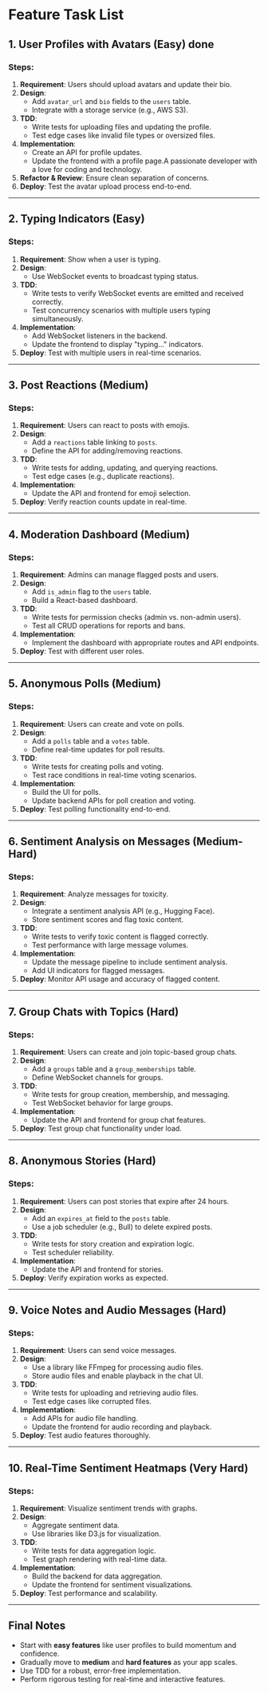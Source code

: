 # Feature Task List

## 1. User Profiles with Avatars (Easy)  done

### Steps:
1. **Requirement**: Users should upload avatars and update their bio.
2. **Design**:
   - Add `avatar_url` and `bio` fields to the `users` table.
   - Integrate with a storage service (e.g., AWS S3).
3. **TDD**:
   - Write tests for uploading files and updating the profile.
   - Test edge cases like invalid file types or oversized files.
4. **Implementation**:
   - Create an API for profile updates.
   - Update the frontend with a profile page.A passionate developer with a love for coding and technology.
5. **Refactor & Review**: Ensure clean separation of concerns.
6. **Deploy**: Test the avatar upload process end-to-end.

---

## 2. Typing Indicators (Easy)

### Steps:
1. **Requirement**: Show when a user is typing.
2. **Design**:
   - Use WebSocket events to broadcast typing status.
3. **TDD**:
   - Write tests to verify WebSocket events are emitted and received correctly.
   - Test concurrency scenarios with multiple users typing simultaneously.
4. **Implementation**:
   - Add WebSocket listeners in the backend.
   - Update the frontend to display "typing..." indicators.
5. **Deploy**: Test with multiple users in real-time scenarios.

---

## 3. Post Reactions (Medium)

### Steps:
1. **Requirement**: Users can react to posts with emojis.
2. **Design**:
   - Add a `reactions` table linking to `posts`.
   - Define the API for adding/removing reactions.
3. **TDD**:
   - Write tests for adding, updating, and querying reactions.
   - Test edge cases (e.g., duplicate reactions).
4. **Implementation**:
   - Update the API and frontend for emoji selection.
5. **Deploy**: Verify reaction counts update in real-time.

---

## 4. Moderation Dashboard (Medium)

### Steps:
1. **Requirement**: Admins can manage flagged posts and users.
2. **Design**:
   - Add `is_admin` flag to the `users` table.
   - Build a React-based dashboard.
3. **TDD**:
   - Write tests for permission checks (admin vs. non-admin users).
   - Test all CRUD operations for reports and bans.
4. **Implementation**:
   - Implement the dashboard with appropriate routes and API endpoints.
5. **Deploy**: Test with different user roles.

---

## 5. Anonymous Polls (Medium)

### Steps:
1. **Requirement**: Users can create and vote on polls.
2. **Design**:
   - Add a `polls` table and a `votes` table.
   - Define real-time updates for poll results.
3. **TDD**:
   - Write tests for creating polls and voting.
   - Test race conditions in real-time voting scenarios.
4. **Implementation**:
   - Build the UI for polls.
   - Update backend APIs for poll creation and voting.
5. **Deploy**: Test polling functionality end-to-end.

---

## 6. Sentiment Analysis on Messages (Medium-Hard)

### Steps:
1. **Requirement**: Analyze messages for toxicity.
2. **Design**:
   - Integrate a sentiment analysis API (e.g., Hugging Face).
   - Store sentiment scores and flag toxic content.
3. **TDD**:
   - Write tests to verify toxic content is flagged correctly.
   - Test performance with large message volumes.
4. **Implementation**:
   - Update the message pipeline to include sentiment analysis.
   - Add UI indicators for flagged messages.
5. **Deploy**: Monitor API usage and accuracy of flagged content.

---

## 7. Group Chats with Topics (Hard)

### Steps:
1. **Requirement**: Users can create and join topic-based group chats.
2. **Design**:
   - Add a `groups` table and a `group_memberships` table.
   - Define WebSocket channels for groups.
3. **TDD**:
   - Write tests for group creation, membership, and messaging.
   - Test WebSocket behavior for large groups.
4. **Implementation**:
   - Update the API and frontend for group chat features.
5. **Deploy**: Test group chat functionality under load.

---

## 8. Anonymous Stories (Hard)

### Steps:
1. **Requirement**: Users can post stories that expire after 24 hours.
2. **Design**:
   - Add an `expires_at` field to the `posts` table.
   - Use a job scheduler (e.g., Bull) to delete expired posts.
3. **TDD**:
   - Write tests for story creation and expiration logic.
   - Test scheduler reliability.
4. **Implementation**:
   - Update the API and frontend for stories.
5. **Deploy**: Verify expiration works as expected.

---

## 9. Voice Notes and Audio Messages (Hard)

### Steps:
1. **Requirement**: Users can send voice messages.
2. **Design**:
   - Use a library like FFmpeg for processing audio files.
   - Store audio files and enable playback in the chat UI.
3. **TDD**:
   - Write tests for uploading and retrieving audio files.
   - Test edge cases like corrupted files.
4. **Implementation**:
   - Add APIs for audio file handling.
   - Update the frontend for audio recording and playback.
5. **Deploy**: Test audio features thoroughly.

---

## 10. Real-Time Sentiment Heatmaps (Very Hard)

### Steps:
1. **Requirement**: Visualize sentiment trends with graphs.
2. **Design**:
   - Aggregate sentiment data.
   - Use libraries like D3.js for visualization.
3. **TDD**:
   - Write tests for data aggregation logic.
   - Test graph rendering with real-time data.
4. **Implementation**:
   - Build the backend for data aggregation.
   - Update the frontend for sentiment visualizations.
5. **Deploy**: Test performance and scalability.

---

## Final Notes
- Start with **easy features** like user profiles to build momentum and confidence.
- Gradually move to **medium** and **hard features** as your app scales.
- Use TDD for a robust, error-free implementation.
- Perform rigorous testing for real-time and interactive features.
